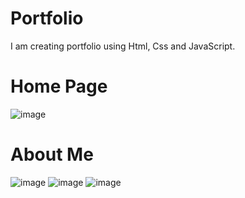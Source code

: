 # Portfolio
I am creating portfolio using Html, Css and JavaScript.
# Home Page
![image](https://github.com/sujata108btcse21/Portfolio/assets/111892296/267b9068-7e51-4c78-9333-08543437c897)
# About Me 
![image](https://github.com/sujata108btcse21/Portfolio/assets/111892296/2b8279a3-df94-47fb-ae10-36484c31f44e)
![image](https://github.com/sujata108btcse21/Portfolio/assets/111892296/f0f70814-ee59-49ed-9e91-5e7d4f8da602)
![image](https://github.com/sujata108btcse21/Portfolio/assets/111892296/590c5ebb-625d-4be5-a69a-9acc42104f6b)



